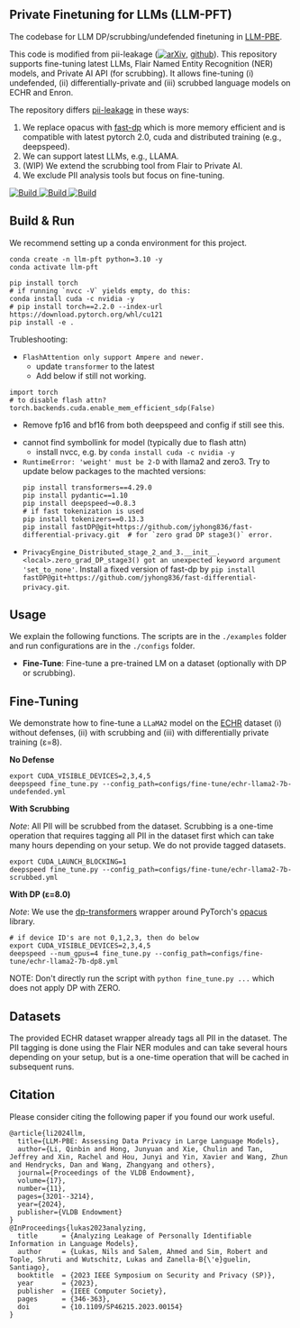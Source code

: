 ## Private Finetuning for LLMs (LLM-PFT)

The codebase for LLM DP/scrubbing/undefended finetuning in [LLM-PBE](https://llm-pbe.github.io/home).

This code is modified from pii-leakage ([![arXiv](https://img.shields.io/badge/arXiv-2302.00539-green)](https://arxiv.org/abs/2302.00539), [github](https://github.com/microsoft/analysing_pii_leakage)).
This repository supports fine-tuning latest LLMs, Flair Named Entity Recognition (NER) models, and Private AI API (for scrubbing).
It allows fine-tuning (i) undefended, (ii) differentially-private and (iii) scrubbed language models on ECHR and Enron.

The repository differs [pii-leakage](https://github.com/microsoft/analysing_pii_leakage) in these ways:
1. We replace opacus with [fast-dp](https://github.com/awslabs/fast-differential-privacy/tree/main) which is more memory efficient and is compatible with latest pytorch 2.0, cuda and distributed training (e.g., deepspeed).
2. We can support latest LLMs, e.g., LLAMA.
3. (WIP) We extend the scrubbing tool from Flair to Private AI.
4. We exclude PII analysis tools but focus on fine-tuning.

<p>
    <a href="https://www.python.org/downloads/">
            <img alt="Build" src="https://img.shields.io/badge/3.10-Python-blue">
    </a>
    <a href="https://pytorch.org">
            <img alt="Build" src="https://img.shields.io/badge/1.11-PyTorch-orange">
    </a>
    <a href="https://github.com/pytorch/opacus">
            <img alt="Build" src="https://img.shields.io/badge/1.12-opacus-orange">
    </a>
</p>

## Build & Run

We recommend setting up a conda environment for this project.
```shell
conda create -n llm-pft python=3.10 -y
conda activate llm-pft

pip install torch
# if running `nvcc -V` yields empty, do this:
conda install cuda -c nvidia -y
# pip install torch==2.2.0 --index-url https://download.pytorch.org/whl/cu121
pip install -e .
```

Trubleshooting:
* `FlashAttention only support Ampere and newer.`
  - update `transformer` to the latest
  - Add below if still not working.
```
import torch
# to disable flash attn?
torch.backends.cuda.enable_mem_efficient_sdp(False)
```
  - Remove fp16 and bf16 from both deepspeed and config if still see this.
* cannot find symbollink for model (typically due to flash attn)
  - install nvcc, e.g. by `conda install cuda -c nvidia -y`
* `RuntimeError: 'weight' must be 2-D` with llama2 and zero3. Try to update below packages to the machted versions:
  ```shell
  pip install transformers==4.29.0
  pip install pydantic==1.10
  pip install deepspeed~=0.8.3
  # if fast tokenization is used
  pip install tokenizers==0.13.3
  pip install fastDP@git+https://github.com/jyhong836/fast-differential-privacy.git  # for `zero grad DP stage3()` error.
  ```
* `PrivacyEngine_Distributed_stage_2_and_3.__init__.<local>.zero_grad_DP_stage3() got an unexpected keyword argument 'set_to_none'`. Install a fixed version of fast-dp by `pip install fastDP@git+https://github.com/jyhong836/fast-differential-privacy.git`.


## Usage

We explain the following functions. The scripts are in the ```./examples``` folder and
run configurations are in the ```./configs``` folder.
* **Fine-Tune**: Fine-tune a pre-trained LM on a dataset (optionally with DP or scrubbing).


## Fine-Tuning

We demonstrate how to fine-tune a ```LLaMA2``` model on the [ECHR](https://huggingface.co/datasets/ecthr_cases) dataset
(i) without defenses, (ii) with scrubbing and (iii) with differentially private training (ε=8).

**No Defense**
```shell
export CUDA_VISIBLE_DEVICES=2,3,4,5
deepspeed fine_tune.py --config_path=configs/fine-tune/echr-llama2-7b-undefended.yml
```

**With Scrubbing**

_Note_: All PII will be scrubbed from the dataset. Scrubbing is a one-time operation that requires tagging all PII in the dataset first
which can take many hours depending on your setup. We do not provide tagged datasets.
```shell
export CUDA_LAUNCH_BLOCKING=1
deepspeed fine_tune.py --config_path=configs/fine-tune/echr-llama2-7b-scrubbed.yml
```

**With DP (ε=8.0)**

_Note_: We use the [dp-transformers](https://github.com/microsoft/dp-transformers) wrapper around PyTorch's [opacus](https://github.com/pytorch/opacus) library.
```shell
# if device ID's are not 0,1,2,3, then do below
export CUDA_VISIBLE_DEVICES=2,3,4,5
deepspeed --num_gpus=4 fine_tune.py --config_path=configs/fine-tune/echr-llama2-7b-dp8.yml
```
NOTE: Don't directly run the script with `python fine_tune.py ...` which does not apply DP with ZERO.

## Datasets

The provided ECHR dataset wrapper already tags all PII in the dataset.
The PII tagging is done using the Flair NER modules and can take several hours depending on your setup, but is a one-time operation
that will be cached in subsequent runs.

## Citation

Please consider citing the following paper if you found our work useful.

```
@article{li2024llm,
  title={LLM-PBE: Assessing Data Privacy in Large Language Models},
  author={Li, Qinbin and Hong, Junyuan and Xie, Chulin and Tan, Jeffrey and Xin, Rachel and Hou, Junyi and Yin, Xavier and Wang, Zhun and Hendrycks, Dan and Wang, Zhangyang and others},
  journal={Proceedings of the VLDB Endowment},
  volume={17},
  number={11},
  pages={3201--3214},
  year={2024},
  publisher={VLDB Endowment}
}
@InProceedings{lukas2023analyzing,
  title      = {Analyzing Leakage of Personally Identifiable Information in Language Models},
  author     = {Lukas, Nils and Salem, Ahmed and Sim, Robert and Tople, Shruti and Wutschitz, Lukas and Zanella-B{\'e}guelin, Santiago},
  booktitle  = {2023 IEEE Symposium on Security and Privacy (SP)},
  year       = {2023},
  publisher  = {IEEE Computer Society},
  pages      = {346-363},
  doi        = {10.1109/SP46215.2023.00154}
}
```
